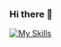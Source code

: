 ### Hi there 👋

[![My Skills](https://skillicons.dev/icons?i=js,html,css)](https://c0dezey.github.io/HypixelPlus/)


